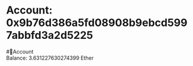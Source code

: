 
Account: 0x9b76d386a5fd08908b9ebcd5997abbfd3a2d5225
===================================================
  
#📜Account  
Balance: 3.631227630274399 Ether